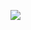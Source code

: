 ![](https://media.githubusercontent.com/media/dyzz/dyzz.github.io/master/images/ProfessionWarrior.png)